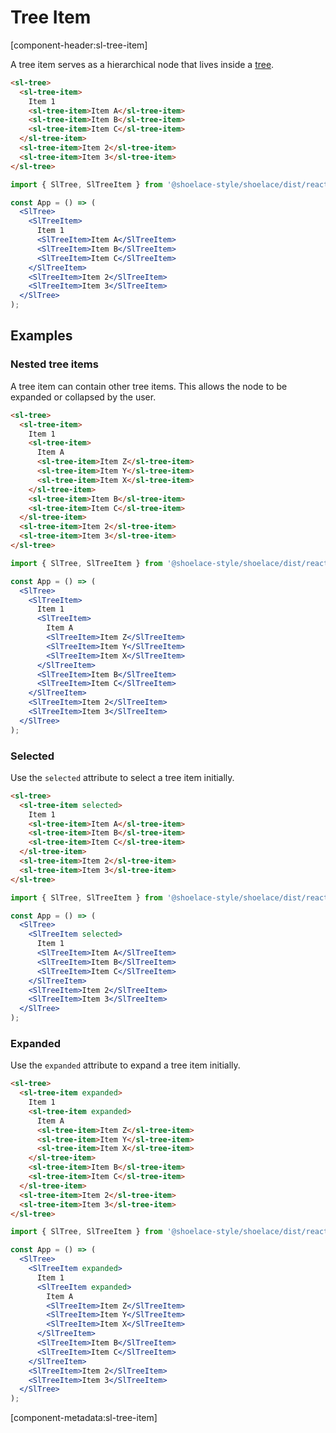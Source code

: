 # Tree Item

[component-header:sl-tree-item]

A tree item serves as a hierarchical node that lives inside a [tree](/components/tree).

```html preview
<sl-tree>
  <sl-tree-item>
    Item 1
    <sl-tree-item>Item A</sl-tree-item>
    <sl-tree-item>Item B</sl-tree-item>
    <sl-tree-item>Item C</sl-tree-item>
  </sl-tree-item>
  <sl-tree-item>Item 2</sl-tree-item>
  <sl-tree-item>Item 3</sl-tree-item>
</sl-tree>
```

<!-- prettier-ignore -->
```jsx react
import { SlTree, SlTreeItem } from '@shoelace-style/shoelace/dist/react';

const App = () => (
  <SlTree>
    <SlTreeItem>
      Item 1
      <SlTreeItem>Item A</SlTreeItem>
      <SlTreeItem>Item B</SlTreeItem>
      <SlTreeItem>Item C</SlTreeItem>
    </SlTreeItem>
    <SlTreeItem>Item 2</SlTreeItem>
    <SlTreeItem>Item 3</SlTreeItem>
  </SlTree>
);
```

## Examples

### Nested tree items

A tree item can contain other tree items. This allows the node to be expanded or collapsed by the user.

```html preview
<sl-tree>
  <sl-tree-item>
    Item 1
    <sl-tree-item>
      Item A
      <sl-tree-item>Item Z</sl-tree-item>
      <sl-tree-item>Item Y</sl-tree-item>
      <sl-tree-item>Item X</sl-tree-item>
    </sl-tree-item>
    <sl-tree-item>Item B</sl-tree-item>
    <sl-tree-item>Item C</sl-tree-item>
  </sl-tree-item>
  <sl-tree-item>Item 2</sl-tree-item>
  <sl-tree-item>Item 3</sl-tree-item>
</sl-tree>
```

<!-- prettier-ignore -->
```jsx react
import { SlTree, SlTreeItem } from '@shoelace-style/shoelace/dist/react';

const App = () => (
  <SlTree>
    <SlTreeItem>
      Item 1
      <SlTreeItem>
        Item A
        <SlTreeItem>Item Z</SlTreeItem>
        <SlTreeItem>Item Y</SlTreeItem>
        <SlTreeItem>Item X</SlTreeItem>
      </SlTreeItem>
      <SlTreeItem>Item B</SlTreeItem>
      <SlTreeItem>Item C</SlTreeItem>
    </SlTreeItem>
    <SlTreeItem>Item 2</SlTreeItem>
    <SlTreeItem>Item 3</SlTreeItem>
  </SlTree>
);
```

### Selected

Use the `selected` attribute to select a tree item initially.

```html preview
<sl-tree>
  <sl-tree-item selected>
    Item 1
    <sl-tree-item>Item A</sl-tree-item>
    <sl-tree-item>Item B</sl-tree-item>
    <sl-tree-item>Item C</sl-tree-item>
  </sl-tree-item>
  <sl-tree-item>Item 2</sl-tree-item>
  <sl-tree-item>Item 3</sl-tree-item>
</sl-tree>
```

<!-- prettier-ignore -->
```jsx react
import { SlTree, SlTreeItem } from '@shoelace-style/shoelace/dist/react';

const App = () => (
  <SlTree>
    <SlTreeItem selected>
      Item 1
      <SlTreeItem>Item A</SlTreeItem>
      <SlTreeItem>Item B</SlTreeItem>
      <SlTreeItem>Item C</SlTreeItem>
    </SlTreeItem>
    <SlTreeItem>Item 2</SlTreeItem>
    <SlTreeItem>Item 3</SlTreeItem>
  </SlTree>
);
```

### Expanded

Use the `expanded` attribute to expand a tree item initially.

```html preview
<sl-tree>
  <sl-tree-item expanded>
    Item 1
    <sl-tree-item expanded>
      Item A
      <sl-tree-item>Item Z</sl-tree-item>
      <sl-tree-item>Item Y</sl-tree-item>
      <sl-tree-item>Item X</sl-tree-item>
    </sl-tree-item>
    <sl-tree-item>Item B</sl-tree-item>
    <sl-tree-item>Item C</sl-tree-item>
  </sl-tree-item>
  <sl-tree-item>Item 2</sl-tree-item>
  <sl-tree-item>Item 3</sl-tree-item>
</sl-tree>
```

<!-- prettier-ignore -->
```jsx react
import { SlTree, SlTreeItem } from '@shoelace-style/shoelace/dist/react';

const App = () => (
  <SlTree>
    <SlTreeItem expanded>
      Item 1
      <SlTreeItem expanded>
        Item A
        <SlTreeItem>Item Z</SlTreeItem>
        <SlTreeItem>Item Y</SlTreeItem>
        <SlTreeItem>Item X</SlTreeItem>
      </SlTreeItem>
      <SlTreeItem>Item B</SlTreeItem>
      <SlTreeItem>Item C</SlTreeItem>
    </SlTreeItem>
    <SlTreeItem>Item 2</SlTreeItem>
    <SlTreeItem>Item 3</SlTreeItem>
  </SlTree>
);
```

[component-metadata:sl-tree-item]

